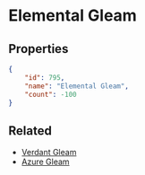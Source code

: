 # Elemental Gleam

<no description available>

## Properties

```json
{
    "id": 795,
    "name": "Elemental Gleam",
    "count": -100
}
```

## Related

- [Verdant Gleam](../items/21747-verdant-gleam.md)
- [Azure Gleam](../items/22196-azure-gleam.md)

